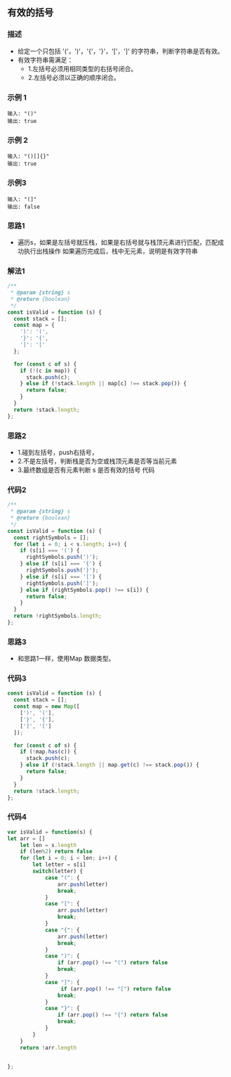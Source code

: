 <!--
 * @Author: your name
 * @Date: 2020-03-09 22:20:59
 * @LastEditTime: 2020-06-08 21:15:58
 * @LastEditors: Please set LastEditors
 * @Description: In User Settings Edit
 * @FilePath: /leetcode_fe/451-500/485_最大连续1的个数.md
 -->
## 有效的括号

### 描述
+ 给定一个只包括 '('，')'，'{'，'}'，'['，']' 的字符串，判断字符串是否有效。
+ 有效字符串需满足：
  - 1.左括号必须用相同类型的右括号闭合。
  - 2.左括号必须以正确的顺序闭合。

### 示例 1
```
输入: "()"
输出: true
```
### 示例 2
```
输入: "()[]{}"
输出: true
```
### 示例3
```
输入: "(]"
输出: false
```

### 思路1
+ 遍历s，如果是左括号就压栈，如果是右括号就与栈顶元素进行匹配，匹配成功执行出栈操作 如果遍历完成后，栈中无元素，说明是有效字符串

### 解法1 
```js
/**
 * @param {string} s
 * @return {boolean}
 */
const isValid = function (s) {
  const stack = [];
  const map = {
    ')': '(',
    '}': '{',
    ']': '['
  };

  for (const c of s) {
    if (!(c in map)) {
      stack.push(c);
    } else if (!stack.length || map[c] !== stack.pop()) {
      return false;
    }
  }
  return !stack.length;
};
```

### 思路2
+ 1.碰到左括号，push右括号，
+ 2.不是左括号，判断栈是否为空或栈顶元素是否等当前元素
+ 3.最终数组是否有元素判断 s 是否有效的括号
代码

### 代码2
```js
/**
 * @param {string} s
 * @return {boolean}
 */
const isValid = function (s) {
  const rightSymbols = [];
  for (let i = 0; i < s.length; i++) {
    if (s[i] === '(') {
      rightSymbols.push(')');
    } else if (s[i] === '{') {
      rightSymbols.push('}');
    } else if (s[i] === '[') {
      rightSymbols.push(']');
    } else if (rightSymbols.pop() !== s[i]) {
      return false;
    }
  }
  return !rightSymbols.length;
};
```

### 思路3
+ 和思路1一样，使用Map 数据类型。

### 代码3
```js
const isValid = function (s) {
  const stack = [];
  const map = new Map([
    [')', '('],
    ['}', '{'],
    [']', '[']
  ]);

  for (const c of s) {
    if (!map.has(c)) {
      stack.push(c);
    } else if (!stack.length || map.get(c) !== stack.pop()) {
      return false;
    }
  }
  return !stack.length;
};
```

### 代码4 
```js
var isValid = function(s) {
let arr = []
    let len = s.length
    if (len%2) return false
    for (let i = 0; i < len; i++) {
        let letter = s[i]
        switch(letter) {
            case "(": {
                arr.push(letter)
                break;
            }
            case "[": {
                arr.push(letter)
                break;
            }
            case "{": {
                arr.push(letter)
                break;
            }
            case ")": {
                if (arr.pop() !== "(") return false
                break;
            }
            case "]": {
                 if (arr.pop() !== "[") return false
                break;
            }
            case "}": {
                if (arr.pop() !== "{") return false
                break;
            }
        }
    }
    return !arr.length


};
```